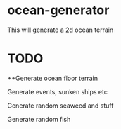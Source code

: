 # ocean-generator

This will generate a 2d ocean terrain

# TODO
++Generate ocean floor terrain

Generate events, sunken ships etc

Generate random seaweed and stuff

Generate random fish

